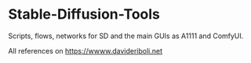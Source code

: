 # Stable-Diffusion-Tools
Scripts, flows, networks for SD and the main GUIs as A1111 and ComfyUI.

All references on https://wwww.davideriboli.net
